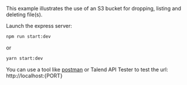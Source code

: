 
This example illustrates the use of an S3 bucket for dropping, listing and deleting file(s).

Launch the express server:
```bash
npm run start:dev
```
or
```bash
yarn start:dev
```
You can use a tool like [postman](https://www.postman.com/https://www.postman.com/) or Talend API Tester to test the url: http://localhost:{PORT}